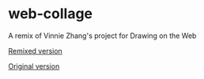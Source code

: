 # web-collage

A remix of Vinnie Zhang's project for Drawing on the Web

[Remixed version](https://i6.cims.nyu.edu/~zs1282/drawing/assignment4/)

[Original version](https://github.com/vinniezhang/web-collage)

